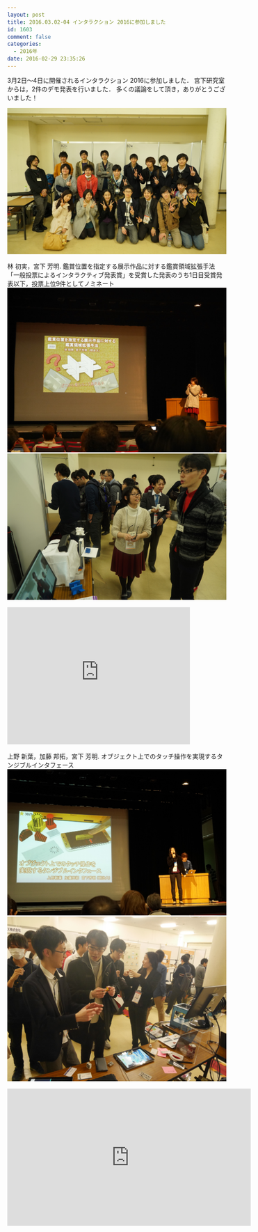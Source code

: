 ```yaml
---
layout: post
title: 2016.03.02-04 インタラクション 2016に参加しました
id: 1603
comment: false
categories:
  - 2016年
date: 2016-02-29 23:35:26
---
```


3月2日～4日に開催されるインタラクション 2016に参加しました．
宮下研究室からは，2件のデモ発表を行いました．
多くの議論をして頂き，ありがとうございました！

![DSC01602](/wp-content/uploads/2016/02/DSC01602.jpg)

林 初実，宮下 芳明. 鑑賞位置を指定する展示作品に対する鑑賞領域拡張手法
「一般投票によるインタラクティブ発表賞」を受賞した発表のうち1日目受賞発表以下，投票上位9件としてノミネート
![P1290271](/wp-content/uploads/2016/02/P1290271.jpg)
![DSC00903](/wp-content/uploads/2016/02/DSC00903.jpg)

<iframe width="420" height="315" src="https://www.youtube.com/embed/LK3QSeMiXig" frameborder="0" allowfullscreen></iframe>


上野 新葉，加藤 邦拓，宮下 芳明. オブジェクト上でのタッチ操作を実現するタンジブルインタフェース
![DSC01129](/wp-content/uploads/2016/02/DSC01129.jpg)
![P1290595](/wp-content/uploads/2016/02/P1290595.jpg)

<iframe width="560" height="315" src="https://www.youtube.com/embed/ZsDlPU9i0fQ" frameborder="0" allowfullscreen></iframe>

